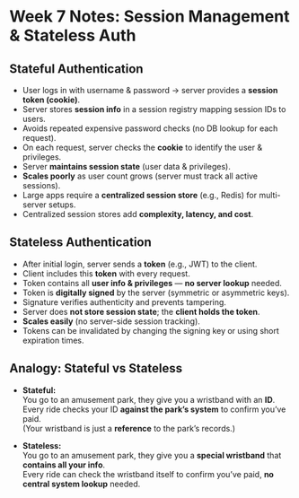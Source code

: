 # Week 7 Notes: Session Management & Stateless Auth

## Stateful Authentication

- User logs in with username & password → server provides a **session token (cookie)**.
- Server stores **session info** in a session registry mapping session IDs to users.
- Avoids repeated expensive password checks (no DB lookup for each request).
- On each request, server checks the **cookie** to identify the user & privileges.
- Server **maintains session state** (user data & privileges).
- **Scales poorly** as user count grows (server must track all active sessions).
- Large apps require a **centralized session store** (e.g., Redis) for multi-server setups.
- Centralized session stores add **complexity, latency, and cost**.

## Stateless Authentication

- After initial login, server sends a **token** (e.g., JWT) to the client.
- Client includes this **token** with every request.
- Token contains all **user info & privileges** — **no server lookup** needed.
- Token is **digitally signed** by the server (symmetric or asymmetric keys).
- Signature verifies authenticity and prevents tampering.
- Server does **not store session state**; the **client holds the token**.
- **Scales easily** (no server-side session tracking).
- Tokens can be invalidated by changing the signing key or using short expiration times.

## Analogy: Stateful vs Stateless

- **Stateful:**  
  You go to an amusement park, they give you a wristband with an **ID**.  
  Every ride checks your ID **against the park’s system** to confirm you’ve paid.  
  (Your wristband is just a **reference** to the park’s records.)

- **Stateless:**  
  You go to an amusement park, they give you a **special wristband** that **contains all your info**.  
  Every ride can check the wristband itself to confirm you’ve paid, **no central system lookup** needed.